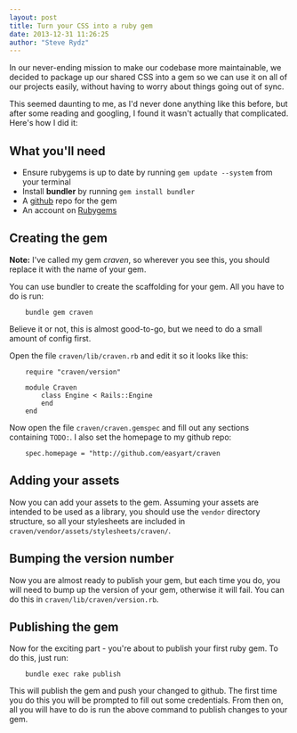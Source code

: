 ```yaml
---
layout: post
title: Turn your CSS into a ruby gem
date: 2013-12-31 11:26:25
author: "Steve Rydz"
---
```


In our never-ending mission to make our codebase more maintainable, we decided to package up our shared CSS into a gem so we can use it on all of our projects easily, without having to worry about things going out of sync.

This seemed daunting to me, as I'd never done anything like this before, but after some reading and googling, I found it wasn't actually that complicated. Here's how I did it:

## What you'll need
* Ensure rubygems is up to date by running `gem update --system` from your terminal
* Install **bundler** by running `gem install bundler`
* A [github](http://github.com) repo for the gem
* An account on [Rubygems](http://rubygems.org)

## Creating the gem
**Note:** I've called my gem *craven*, so wherever you see this, you should replace it with the name of your gem.

You can use bundler to create the scaffolding for your gem. All you have to do is run:

		bundle gem craven

Believe it or not, this is almost good-to-go, but we need to do a small amount of config first.

Open the file `craven/lib/craven.rb` and edit it so it looks like this:

		require "craven/version"

		module Craven
			class Engine < Rails::Engine
			end
		end

Now open the file `craven/craven.gemspec` and fill out any sections containing `TODO:`. I also set the homepage to my github repo:

		spec.homepage = "http://github.com/easyart/craven

## Adding your assets
Now you can add your assets to the gem. Assuming your assets are intended to be used as a library, you should use the `vendor` directory structure, so all your stylesheets are included in  `craven/vendor/assets/stylesheets/craven/`.

## Bumping the version number
Now you are almost ready to publish your gem, but each time you do, you will need to bump up the version of your gem, otherwise it will fail. You can do this in `craven/lib/craven/version.rb`.

## Publishing the gem
Now for the exciting part - you're about to publish your first ruby gem. To do this, just run:

		bundle exec rake publish

This will publish the gem and push your changed to github. The first time you do this you will be prompted to fill out some credentials. From then on, all you will have to do is run the above command to publish changes to your gem.
